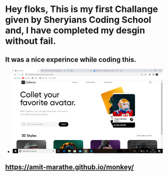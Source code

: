 #  Hey floks, This is my first Challange given by Sheryians Coding School and, I have completed my desgin without fail.
## It was a nice experince while coding this. 

+ <img src="image.png"/>

## https://amit-marathe.github.io/monkey/
